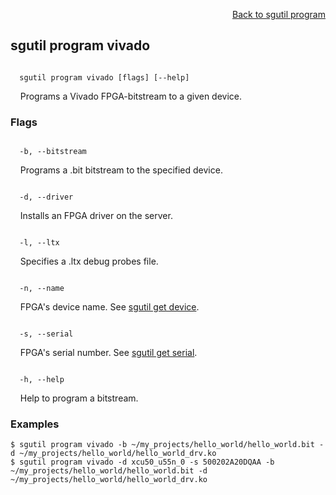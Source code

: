 <div id="readme" class="Box-body readme blob js-code-block-container">
<article class="markdown-body entry-content p-3 p-md-6" itemprop="text">
<p align="right">
<a href="https://github.com/fpgasystems/hacc/blob/main/CLI/docs/sgutil-program.md#sgutil-program">Back to sgutil program</a>
</p>

## sgutil program vivado

<code>
  sgutil program vivado [flags] [--help]
</code>
<p>
  &nbsp; &nbsp; Programs a Vivado FPGA-bitstream to a given device.
</p>

### Flags
<code>
  -b, --bitstream <string>
</code>
<p>
  &nbsp; &nbsp; Programs a .bit bitstream to the specified device.
</p>

<code>
  -d, --driver <string>
</code>
<p>
  &nbsp; &nbsp; Installs an FPGA driver on the server.
</p>

<code>
  -l, --ltx <string>
</code>
<p>
  &nbsp; &nbsp; Specifies a .ltx debug probes file.
</p>

<code>
  -n, --name <string>
</code>
<p>
  &nbsp; &nbsp; FPGA's device name. See <a href="https://github.com/fpgasystems/hacc/blob/main/CLI/docs/sgutil-get-device.md">sgutil get device</a>.
</p>

<code>
  -s, --serial <string>
</code>
<p>
  &nbsp; &nbsp; FPGA's serial number. See <a href="https://github.com/fpgasystems/hacc/blob/main/CLI/docs/sgutil-get-serial.md">sgutil get serial</a>.
</p>

<code>
  -h, --help <string>
</code>
<p>
  &nbsp; &nbsp; Help to program a bitstream.
</p>

### Examples
```
$ sgutil program vivado -b ~/my_projects/hello_world/hello_world.bit -d ~/my_projects/hello_world/hello_world_drv.ko
$ sgutil program vivado -d xcu50_u55n_0 -s 500202A20DQAA -b ~/my_projects/hello_world/hello_world.bit -d ~/my_projects/hello_world/hello_world_drv.ko
```